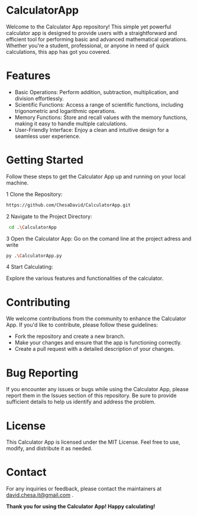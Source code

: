 # CalculatorApp
Welcome to the Calculator App repository! This simple yet powerful calculator app is designed to provide users with a straightforward and efficient tool for performing basic and advanced mathematical operations. Whether you're a student, professional, or anyone in need of quick calculations, this app has got you covered.

# Features
* Basic Operations: Perform addition, subtraction, multiplication, and division effortlessly.
* Scientific Functions: Access a range of scientific functions, including trigonometric and logarithmic operations.
* Memory Functions: Store and recall values with the memory functions, making it easy to handle multiple calculations.
* User-Friendly Interface: Enjoy a clean and intuitive design for a seamless user experience.

# Getting Started
Follow these steps to get the Calculator App up and running on your local machine.

1 Clone the Repository:
  ```bash 
 https://github.com/ChesaDavid/CalculatorApp.git
  ````
2 Navigate to the Project Directory:
 ``` bash 
  cd .\CalculatorApp
  ````
3 Open the Calculator App:
  Go on the comand line at the project adress and write
  ```bash
  py .\CalculatorApp.py   
````
4 Start Calculating:

Explore the various features and functionalities of the calculator.

# Contributing
We welcome contributions from the community to enhance the Calculator App. If you'd like to contribute, please follow these guidelines:

- Fork the repository and create a new branch.
- Make your changes and ensure that the app is functioning correctly.
- Create a pull request with a detailed description of your changes.

# Bug Reporting
If you encounter any issues or bugs while using the Calculator App, please report them in the Issues section of this repository. Be sure to provide sufficient details to help us identify and address the problem.

# License
This Calculator App is licensed under the MIT License. Feel free to use, modify, and distribute it as needed.

# Contact
For any inquiries or feedback, please contact the maintainers at david.chesa.it@gmail.com .

**Thank you for using the Calculator App! Happy calculating!**
